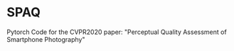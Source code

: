 # SPAQ
Pytorch Code for the CVPR2020 paper: "Perceptual Quality Assessment of Smartphone Photography"
